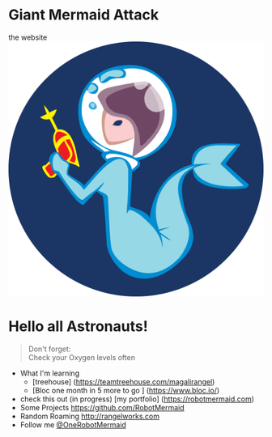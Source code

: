 # Giant Mermaid Attack
the website
![SpaceMermaid](assets/SpaceMermaid.PNG)

# Hello all Astronauts!
> Don't forget:  
    Check your Oxygen levels often 
    
    
    
* What I'm learning  
  * [treehouse]
    (https://teamtreehouse.com/magalirangel)    
  * [Bloc one month in 5 more to go ]
    (https://www.bloc.io/)    
* check this out  (in progress)
       [my portfolio] (https://robotmermaid.com)   
* Some Projects 
<https://github.com/RobotMermaid>
*  Random Roaming 
<http://rangelworks.com>
*  Follow me 
[@OneRobotMermaid](https://twitter.com/onerobotmermaid)
